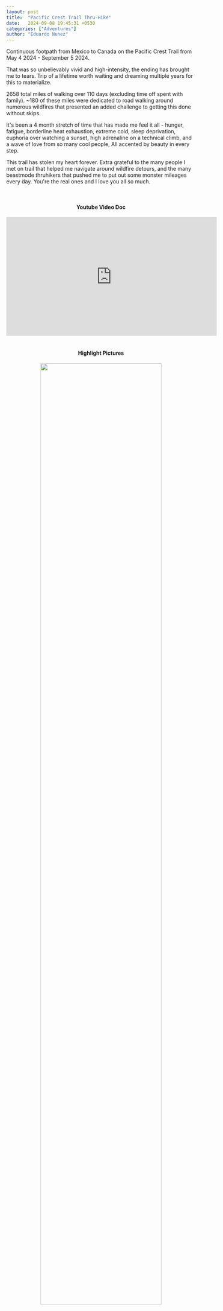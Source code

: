 ```yaml
---
layout: post
title:  "Pacific Crest Trail Thru-Hike"
date:   2024-09-08 19:45:31 +0530
categories: ["Adventures"]
author: "Eduardo Nunez"
---
```



Continuous footpath from Mexico to Canada on the Pacific Crest Trail from May 4 2024 - September 5 2024. 

That was so unbelievably vivid and high-intensity, the ending has brought me to tears. Trip of a lifetime worth waiting and dreaming multiple years for this to materialize.

2658 total miles of walking over 110 days (excluding time off spent with family). ~180 of these miles were dedicated to road walking around numerous wildfires that presented an added challenge to getting this done without skips.

It's been a 4 month stretch of time that has made me feel it all - hunger, fatigue, borderline heat exhaustion, extreme cold, sleep deprivation, euphoria over watching a sunset, high adrenaline on a technical climb, and a wave of love from so many cool people, All accented by beauty in every step.

This trail has stolen my heart forever. Extra grateful to the many people I met on trail that helped me navigate around wildfire detours, and the many beastmode thruhikers that pushed me to put out some monster mileages every day. You're the real ones and I love you all so much.

<br/>

<div style="text-align: center;">

<h4>Youtube Video Doc</h4>

<div style="text-align: center;"><iframe width="560" height="315" src="https://www.youtube.com/embed/OUtWeBt6rNY" frameborder="0" allowfullscreen></iframe></div>

<br/>

<h4>Highlight Pictures</h4>

<img src="/posts-photos/2024-09-08-PCT/1.jpeg" width="80%" style="margin-bottom: 15px;"/>  <br/>
<img src="/posts-photos/2024-09-08-PCT/2.jpeg" width="80%" style="margin-bottom: 15px;"/>  <br/>
<img src="/posts-photos/2024-09-08-PCT/3.jpeg" width="80%" style="margin-bottom: 15px;"/>  <br/>
<img src="/posts-photos/2024-09-08-PCT/4.jpeg" width="80%" style="margin-bottom: 15px;"/> <br/>
<img src="/posts-photos/2024-09-08-PCT/5.jpeg" width="80%" style="margin-bottom: 15px;"/> <br/>
<img src="/posts-photos/2024-09-08-PCT/6.jpeg" width="80%" style="margin-bottom: 15px;"/> <br/>
<img src="/posts-photos/2024-09-08-PCT/7.jpeg" width="80%" style="margin-bottom: 15px;"/> <br/>
<img src="/posts-photos/2024-09-08-PCT/8.jpeg" width="80%" style="margin-bottom: 15px;"/> <br/>
<img src="/posts-photos/2024-09-08-PCT/9.jpeg" width="80%" style="margin-bottom: 15px;"/> <br/>
<img src="/posts-photos/2024-09-08-PCT/10.jpeg" width="80%" style="margin-bottom: 15px;"/> <br/>
<img src="/posts-photos/2024-09-08-PCT/11.jpeg" width="80%" style="margin-bottom: 15px;"/> <br/>
<img src="/posts-photos/2024-09-08-PCT/12.jpeg" width="80%" style="margin-bottom: 15px;"/> <br/>
<img src="/posts-photos/2024-09-08-PCT/13.jpeg" width="80%" style="margin-bottom: 15px;"/> <br/>
<img src="/posts-photos/2024-09-08-PCT/14.jpeg" width="80%" style="margin-bottom: 15px;"/> <br/>
<img src="/posts-photos/2024-09-08-PCT/15.jpeg" width="80%" style="margin-bottom: 15px;"/> <br/>
<img src="/posts-photos/2024-09-08-PCT/16.jpeg" width="80%" style="margin-bottom: 15px;"/> <br/>
<img src="/posts-photos/2024-09-08-PCT/17.jpeg" width="80%" style="margin-bottom: 15px;"/> <br/>
<img src="/posts-photos/2024-09-08-PCT/19.jpeg" width="80%" style="margin-bottom: 15px;"/> <br/>
<img src="/posts-photos/2024-09-08-PCT/18.jpeg" width="80%" style="margin-bottom: 15px;"/> <br/>

</div>